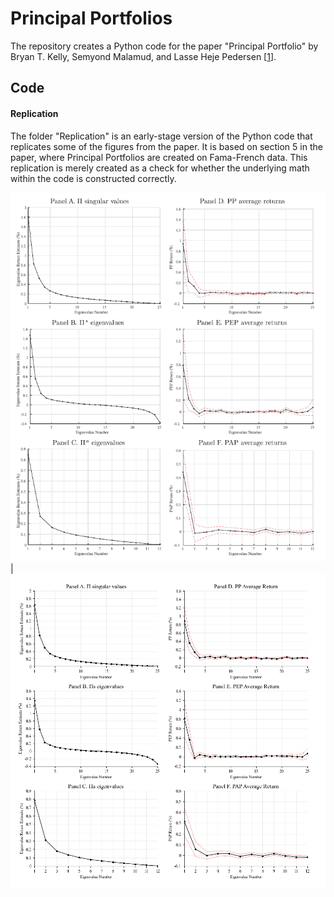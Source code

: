 # Principal Portfolios

The repository creates a Python code for the paper "Principal Portfolio" by Bryan T. Kelly, Semyond Malamud, and Lasse Heje Pedersen [[1](https://onlinelibrary.wiley.com/doi/full/10.1111/jofi.13199)].

## Code

#### Replication
The folder "Replication" is an early-stage version of the Python code that replicates some of the figures from the paper. It is based on section 5 in the paper, where Principal Portfolios are created on Fama-French data. This replication is merely created as a check for whether the underlying math within the code is constructed correctly.  

![](/Replication/Figures/Figure_1_(Original).png)  |  ![](/Replication/Figures/Figure_1_(Replication1).png)
